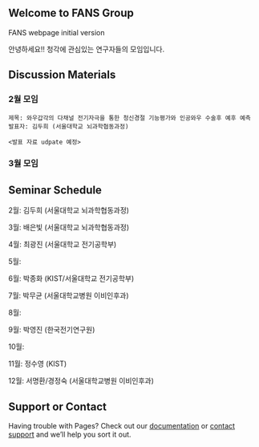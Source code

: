 ## Welcome to FANS Group

FANS webpage initial version

안녕하세요!! 청각에 관심있는 연구자들의 모임입니다.

## Discussion Materials

### 2월 모임


```
제목: 와우갑각의 다채널 전기자극을 통한 청신경절 기능평가와 인공와우 수술후 예후 예측
발표자: 김두희 (서울대학교 뇌과학협동과정)

<발표 자료 udpate 예정>
```

### 3월 모임

## Seminar Schedule

2월: 김두희 (서울대학교 뇌과학협동과정)

3월: 배은빛 (서울대학교 뇌과학협동과정)

4월: 최광진 (서울대학교 전기공학부)

5월: 

6월: 박종화 (KIST/서울대학교 전기공학부)

7월: 박무균 (서울대학교병원 이비인후과)

8월: 

9월: 박영진 (한국전기연구원)

10월: 

11월: 정수영 (KIST)

12월: 서명환/경정숙 (서울대학교병원 이비인후과)


## Support or Contact

Having trouble with Pages? Check out our [documentation](https://help.github.com/categories/github-pages-basics/) or [contact support](https://github.com/contact) and we’ll help you sort it out.
